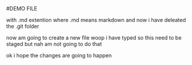 #DEMO FILE 

with .md extention where .md means markdown 
and now i have deleated the .git folder

now am going to create a new file woop i have typed so this need to be staged but nah am not going to do that 

ok i hope the changes are going to happen